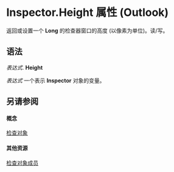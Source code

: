 
# Inspector.Height 属性 (Outlook)

返回或设置一个 **Long** 的检查器窗口的高度 (以像素为单位)。读/写。


## 语法

 _表达式_. **Height**

 _表达式_ 一个表示 **Inspector** 对象的变量。


## 另请参阅


#### 概念


[检查对象](d7384756-669c-0549-1032-c3b864187994.md)
#### 其他资源


[检查对象成员](acd3e13f-4727-7966-d2a5-a95e4528425c.md)